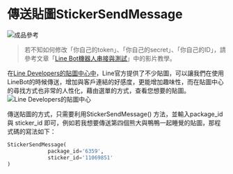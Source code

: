 # 傳送貼圖StickerSendMessage
![成品參考](https://i.imgur.com/4PTp9HM.png)
> 若不知如何修改「你自己的token」、「你自己的secret」、「你自己的ID」，請參考文章「[Line Bot機器人串接與測試](/classification/lineBot/43)」中的影片教學。

在[Line Developers的貼圖中心中](https://developers.line.biz/en/docs/messaging-api/sticker-list/#specify-sticker-in-message-object)，Line官方提供了不少貼圖，可以讓我們在使用LineBot的時候傳送，增加與客戶連結的好感度，更能增加趣味性，而在貼圖中心的尋找方式也非常的人性化，藉由選單的方式，查看您想要的貼圖。
![Line Developers的貼圖中心](https://i.imgur.com/WE1plF0.png)

傳送貼圖的方式，只需要利用StickerSendMessage() 方法，並輸入package_id 與 sticker_id 即可，例如若我想要傳送第四個熊大與鴨鴨一起睡覺的貼圖，那程式碼的寫法如下：
```python
StickerSendMessage(
             package_id='6359',
             sticker_id='11069851'         
)
```
